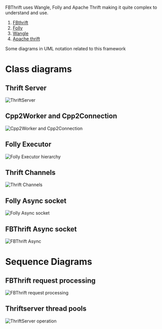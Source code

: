 
FBThrift uses Wangle, Folly and Apache Thrift making it quite complex to understand and use.

1. [FBthrift](https://github.com/facebook/fbthrift)
2. [Folly](https://github.com/facebook/folly)
3. [Wangle](https://github.com/facebook/wangle)
4. [Apache thrift](https://github.com/apache/thrift)

Some diagrams in UML notation related to this framework

# Class diagrams 

## Thrift Server

![ThriftServer](https://docs.google.com/drawings/d/e/2PACX-1vRZ9TC_3Be7GlFBf8t-EGhlglXD0V715Kn3sSb4LU_SU1z0z8dfI0m5UWqU1-gw69XXOXGdUOvQzaiC/pub?w=960&amp;h=720)

## Cpp2Worker and Cpp2Connection

![Cpp2Worker and Cpp2Connection](https://docs.google.com/drawings/d/e/2PACX-1vQf5sOxLxFiRA_hOPb0mBoMMvbHt3F258Se0v0F7vsdXulkgJydeoRe79P4xWo0tpMvd9FiF8uz1lTa/pub?w=960&amp;h=720)

## Folly Executor

![Folly Executor hierarchy](https://docs.google.com/drawings/d/e/2PACX-1vQM5reMEkqjamGtqc0tFiXfa0PU-lYjUXgFLvD4avmpZ-nLxSTwdSnFPrTEWKjJz_R5HHuEu5lPgpLX/pub?w=960&amp;h=720)

## Thrift Channels

![Thrift Channels](https://docs.google.com/drawings/d/e/2PACX-1vRFMi4UC_R07I_3fsmwopgHCt-g3v6HhyhKUzIqwAPPizTCF32vhvjtBPMFBpRYnPIsy2fJoTJdtTTI/pub?w=960&amp;h=720)

## Folly Async socket

![Folly Async socket](https://docs.google.com/drawings/d/e/2PACX-1vTl2Y1Z0BnTmHIMf1Ui0MamZ8n2XjsG9UmDJ7SgvT1HAXGrfcdSEyxfIUPhFlhanQLepLgDbA4MwjyN/pub?w=960&amp;h=720)

## FBThrift Async socket

![FBThrift Async](https://docs.google.com/drawings/d/e/2PACX-1vRMUV7nxpZ1TtLC8c-dC41bplXu9KU0gjwKg8teyuCiE7TKJIeffC2BVT_FBo5S849sciCbiF1yMsVs/pub?w=960&amp;h=720)

# Sequence Diagrams

## FBThrift request processing

![FBThrift request processing](https://docs.google.com/drawings/d/e/2PACX-1vQqHwjE-hoZ5kZKi4WDABLy7-JolE3bPiHCJDWih7Qshwg0PhdNVT2iHiEd02-PF-28fRoJU6TqsMmg/pub?w=960&amp;h=720)

## Thriftserver thread pools

![ThriftServer operation](https://docs.google.com/drawings/d/e/2PACX-1vTbZ5TRQel7o-sDcINszNrxCahBaSmHbpAtPLSuBv3eH4lb5wCegCDZB4UCkWv5_Qb877S4Gm8EQ9TZ/pub?w=960&amp;h=720)

